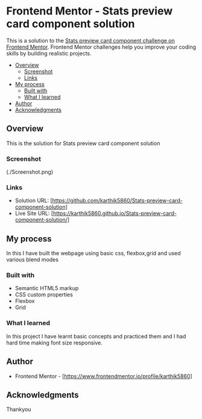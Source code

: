 
# Frontend Mentor - Stats preview card component solution

This is a solution to the [Stats preview card component challenge on Frontend Mentor](https://www.frontendmentor.io/challenges/stats-preview-card-component-8JqbgoU62). Frontend Mentor challenges help you improve your coding skills by building realistic projects. 


- [Overview](#overview)
  - [Screenshot](#screenshot)
  - [Links](#links)
- [My process](#my-process)
  - [Built with](#built-with)
  - [What I learned](#what-i-learned)
- [Author](#author)
- [Acknowledgments](#acknowledgments)



## Overview
This is the solution for Stats preview card component solution


### Screenshot

(./Screenshot.png)

### Links

- Solution URL: [https://github.com/karthik5860/Stats-preview-card-component-solution]
- Live Site URL: [https://karthik5860.github.io/Stats-preview-card-component-solution/]

## My process

In this I have built the webpage using basic css, flexbox,grid and used various blend modes

### Built with

- Semantic HTML5 markup
- CSS custom properties
- Flexbox
- Grid

### What I learned

In this project I have learnt basic concepts and practiced them and I had hard time making font size responsive.

## Author


- Frontend Mentor - [https://www.frontendmentor.io/profile/karthik5860]


## Acknowledgments



Thankyou
